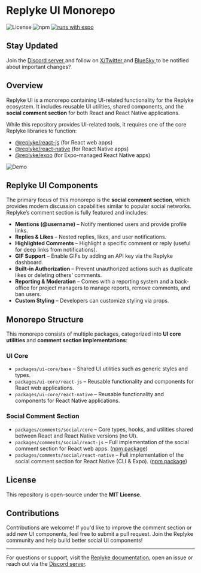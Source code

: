 # Replyke UI Monorepo

![License](https://img.shields.io/badge/license-MIT-blue.svg)
![npm](https://img.shields.io/badge/types-included-blue?style=flat-square)
[![runs with expo](https://img.shields.io/badge/Runs%20with%20Expo-4630EB.svg?style=flat-square&logo=EXPO&labelColor=f3f3f3&logoColor=000)](https://expo.io/)

## Stay Updated
Join the 
<a  href="https://discord.gg/PBsXrRh4" target="_blank">
Discord server
</a>
and follow on
<a  href="https://x.com/replykejs" target="_blank">
X/Twitter
</a>
and
<a  href="https://replyke.bsky.social" target="_blank">
BlueSky
</a>
to be notified about important changes? 

## Overview

Replyke UI is a monorepo containing UI-related functionality for the Replyke ecosystem. It includes reusable UI utilities, shared components, and the **social comment section** for both React and React Native applications.

While this repository provides UI-related tools, it requires one of the core Replyke libraries to function:

- [@replyke/react-js](https://www.npmjs.com/package/@replyke/react-js) (for React web apps)
- [@replyke/react-native](https://www.npmjs.com/package/@replyke/react-native) (for React Native apps)
- [@replyke/expo](https://www.npmjs.com/package/@replyke/expo) (for Expo-managed React Native apps)

![Demo](./assets/comment_section.gif)

## Replyke UI Components

The primary focus of this monorepo is the **social comment section**, which provides modern discussion capabilities similar to popular social networks. Replyke’s comment section is fully featured and includes:

- **Mentions (@username)** – Notify mentioned users and provide profile links.
- **Replies & Likes** – Nested replies, likes, and user notifications.
- **Highlighted Comments** – Highlight a specific comment or reply (useful for deep links from notifications).
- **GIF Support** – Enable GIFs by adding an API key via the Replyke dashboard.
- **Built-in Authorization** – Prevent unauthorized actions such as duplicate likes or deleting others' comments.
- **Reporting & Moderation** – Comes with a reporting system and a back-office for project managers to manage reports, remove comments, and ban users.
- **Custom Styling** – Developers can customize styling via props.

## Monorepo Structure

This monorepo consists of multiple packages, categorized into **UI core utilities** and **comment section implementations**:

### **UI Core**

- `packages/ui-core/base` – Shared UI utilities such as generic styles and types.
- `packages/ui-core/react-js` – Reusable functionality and components for React web applications.
- `packages/ui-core/react-native` – Reusable functionality and components for React Native applications.

### **Social Comment Section**

- `packages/comments/social/core` – Core types, hooks, and utilities shared between React and React Native versions (no UI).
- `packages/comments/social/react-js` – Full implementation of the social comment section for React web apps. ([npm package](https://www.npmjs.com/package/@replyke/comments-social-react-js))
- `packages/comments/social/react-native` – Full implementation of the social comment section for React Native (CLI & Expo). ([npm package](https://www.npmjs.com/package/@replyke/comments-social-react-native))

## License

This repository is open-source under the **MIT License**.

## Contributions

Contributions are welcome! If you'd like to improve the comment section or add new UI components, feel free to submit a pull request. Join the Replyke community and help build better social UI components!

---

For questions or support, visit the [Replyke documentation](https://docs.replyke.com), open an issue or reach out via the [Discord server](https://discord.gg/A94q4kC6).
